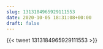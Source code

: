 ```yaml
---
slug: 1313184965929111553
date: 2020-10-05 18:31:08+00:00
draft: false
---
```


{{< tweet 1313184965929111553 >}}
